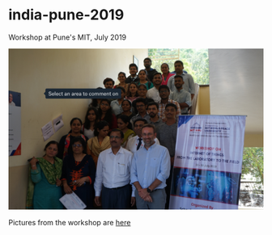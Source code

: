 # india-pune-2019
Workshop at Pune's MIT, July 2019

![Group photo](group.png "Group photo")

Pictures from the workshop are [here](https://www.dropbox.com/sh/52q0uk3ymais5i0/AABiHuImMiKWnULrph1_xCg3a?dl=0)
